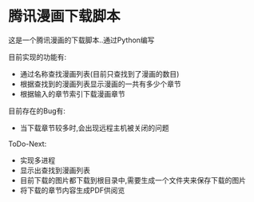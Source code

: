 # 腾讯漫画下载脚本

这是一个腾讯漫画的下载脚本..通过Python编写

目前实现的功能有:

- 通过名称查找漫画列表(目前只查找到了漫画的数目)
- 根据查找到的漫画列表显示漫画的一共有多少个章节
- 根据输入的章节索引下载漫画章节

目前存在的Bug有:

- 当下载章节较多时,会出现远程主机被关闭的问题

ToDo-Next:

- 实现多进程
- 显示出查找到漫画列表
- 目前下载的图片都下载到根目录中,需要生成一个文件夹来保存下载的图片
- 将下载的章节内容生成PDF供阅览

